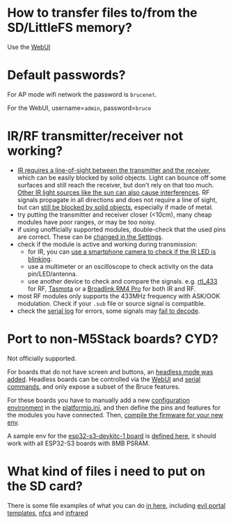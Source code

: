 
# How to transfer files to/from the SD/LittleFS memory?

Use the [WebUI](https://github.com/pr3y/Bruce/wiki/Others#webui)


# Default passwords?

For AP mode wifi network the password is `brucenet`.

For the WebUI, username=`admin`, password=`bruce`


# IR/RF transmitter/receiver not working?

 - [IR requires a line-of-sight between the transmitter and the receiver](https://www.quora.com/Does-an-IR-remote-need-a-line-of-sight), which can be easily blocked by solid objects. Light can bounce off some surfaces and still reach the receiver, but don't rely on that too much. [Other IR light sources like the sun can also cause interferences](https://www.garagedoordoctorllc.com/can-sunlight-exposure-affect-garage-door-sensors/).
RF signals propagate in all directions and does not require a line of sight, but can [still be blocked by solid objects](https://jemengineering.com/blog-5-ways-physical-objects-impact-rf-signals/), especially if made of metal.
 - try putting the transmitter and receiver closer (<10cm), many cheap modules have poor ranges, or may be too noisy.
 - if using unofficially supported modules, double-check that the used pins are correct. These can be [changed in the Settings](https://www.youtube.com/watch?v=i4wRNeGQJfw).
 - check if the module is active and working during transmission:
   - for IR, you can [use a smartphone camera to check if the IR LED is blinking](https://www.youtube.com/watch?v=i4wRNeGQJfw).
   - use a multimeter or an oscilloscope to check activity on the data pin/LED/antenna.
   - use another device to check and compare the signals. e.g. [rtl_433](https://github.com/merbanan/rtl_433) for RF, [Tasmota](https://tasmota.github.io/docs/Tasmota-IR/) or a [Broadlink RM4 Pro](https://www.ibroadlink.com/productinfo/762672.html) for both IR and RF.
 - most RF modules only supports the 433MHz frequency with ASK/OOK modulation. Check if your `.sub` file or source signal is compatible.
 - check the [serial log](https://github.com/pr3y/Bruce/wiki/Serial) for errors, some signals may [fail to decode](https://github.com/pr3y/Bruce/issues/216).

# Port to non-M5Stack boards? CYD?

Not officially supported.

For boards that do not have screen and buttons, an [headless mode was added](https://github.com/pr3y/Bruce/issues/107). Headless boards can be controlled via the [WebUI](https://github.com/pr3y/Bruce/wiki/Others#webui) and [serial commands](https://github.com/pr3y/Bruce/wiki/Serial), and only expose a subset of the Bruce features.

For these boards you have to manually add a new [configuration environment](https://docs.platformio.org/en/latest/projectconf/sections/env/index.html) in the [platformio.ini](https://github.com/pr3y/Bruce/blob/main/platformio.ini), and then define the pins and features for the modules you have connected.
Then, [compile the firmware for your new env](https://github.com/pr3y/Bruce/wiki/Building-from-source).

A sample env for the [esp32-s3-devkitc-1 board](https://docs.espressif.com/projects/esp-idf/en/stable/esp32s3/hw-reference/esp32s3/user-guide-devkitc-1.html) is [defined here](https://github.com/pr3y/Bruce/blob/3813139ae0fc220180e7d443d4d6caea3e689224/platformio.ini#L845), it should work with all ESP32-S3 boards with 8MB PSRAM.


# What kind of files i need to put on the SD card?

There is some file examples of what you can do [in here](https://github.com/pr3y/Bruce/tree/main/sd_files), including [evil portal templates](https://github.com/pr3y/Bruce/tree/main/sd_files/portals), [nfcs](https://github.com/pr3y/Bruce/tree/main/sd_files/nfc) and [infrared](https://github.com/pr3y/Bruce/tree/main/sd_files/infrared)
